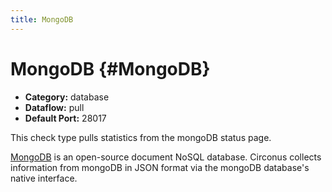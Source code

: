 ```yaml
---
title: MongoDB
---
```


# MongoDB {#MongoDB}

 * **Category:** database
 * **Dataflow:** pull
 * **Default Port:** 28017

This check type pulls statistics from the mongoDB status page.

[MongoDB](http://www.mongodb.org/) is an open-source document NoSQL database. Circonus collects information from mongoDB in JSON format via the mongoDB database's native interface.
